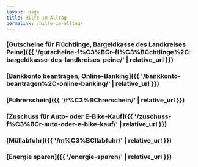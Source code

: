 ```yaml
---
layout: page
title: Hilfe im Alltag
permalink: /hilfe-im-alltag/
---
```


### [Gutscheine für Flüchtlinge, Bargeldkasse des Landkreises Peine]({{ '/gutscheine-f%C3%BCr-fl%C3%BCchtlinge%2C-bargeldkasse-des-landkreises-peine/' | relative_url }})

### [Bankkonto beantragen, Online\-Banking]({{ '/bankkonto-beantragen%2C-online-banking/' | relative_url }})

### [Führerschein]({{ '/f%C3%BChrerschein/' | relative_url }})

### [Zuschuss für Auto\- oder E\-Bike\-Kauf]({{ '/zuschuss-f%C3%BCr-auto-oder-e-bike-kauf/' | relative_url }})

### [Müllabfuhr]({{ '/m%C3%BCllabfuhr/' | relative_url }})

### [Energie sparen]({{ '/energie-sparen/' | relative_url }})

